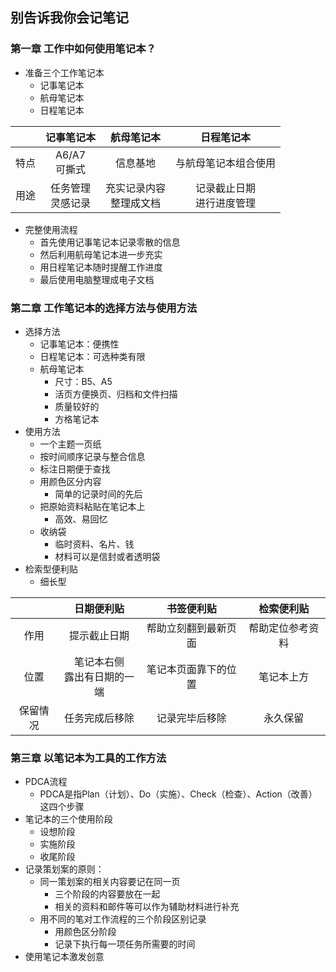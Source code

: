 ## 别告诉我你会记笔记

### 第一章  工作中如何使用笔记本？

* 准备三个工作笔记本  
    * 记事笔记本
    * 航母笔记本
    * 日程笔记本

|  | **记事笔记本** | **航母笔记本** | **日程笔记本** |
| :-: | :-: | :-: | :-: | 
| 特点 | A6/A7<br>可撕式 | 信息基地 | 与航母笔记本组合使用 | 
| 用途 | 任务管理<br>灵感记录 | 充实记录内容<br>整理成文档 | 记录截止日期<br>进行进度管理 | 

* 完整使用流程
   * 首先使用记事笔记本记录零散的信息
   * 然后利用航母笔记本进一步充实
   * 用日程笔记本随时提醒工作进度
   * 最后使用电脑整理成电子文档

### 第二章  工作笔记本的选择方法与使用方法

* 选择方法
   * 记事笔记本：便携性
   * 日程笔记本：可选种类有限
   * 航母笔记本
      * 尺寸：B5、A5
      * 活页方便换页、归档和文件扫描
      * 质量较好的
      * 方格笔记本
* 使用方法
   * 一个主题一页纸
   * 按时间顺序记录与整合信息
   * 标注日期便于查找
   * 用颜色区分内容
      * 简单的记录时间的先后
   * 把原始资料粘贴在笔记本上
      * 高效、易回忆
   * 收纳袋
      * 临时资料、名片、钱
      * 材料可以是信封或者透明袋
* 检索型便利贴
   * 细长型

|  | **日期便利贴** | **书签便利贴** | **检索便利贴** |
| :-: | :-: | :-: | :-: | 
| 作用 | 提示截止日期 | 帮助立刻翻到最新页面 | 帮助定位参考资料 | 
| 位置 | 笔记本右侧<br>露出有日期的一端 | 笔记本页面靠下的位置 | 笔记本上方 | 
| 保留情况 | 任务完成后移除 | 记录完毕后移除 | 永久保留 | 

### 第三章  以笔记本为工具的工作方法

* PDCA流程
   * PDCA是指Plan（计划）、Do（实施）、Check（检查）、Action（改善）这四个步骤
* 笔记本的三个使用阶段
   * 设想阶段
   * 实施阶段
   * 收尾阶段
* 记录策划案的原则：
   * 同一策划案的相关内容要记在同一页
      * 三个阶段的内容要放在一起
      * 相关的资料和邮件等可以作为辅助材料进行补充
   * 用不同的笔对工作流程的三个阶段区别记录
      * 用颜色区分阶段
      * 记录下执行每一项任务所需要的时间
* 使用笔记本激发创意   





